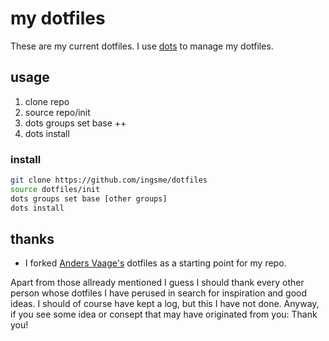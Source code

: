 # my dotfiles

These are my current dotfiles. I use [dots](https://github.com/EvanPurkhiser/dots) to manage my dotfiles.

## usage
1. clone repo
2. source repo/init
3. dots groups set base ++
4. dots install

### install
```sh
git clone https://github.com/ingsme/dotfiles
source dotfiles/init
dots groups set base [other groups]
dots install
```

## thanks
- I forked [Anders Vaage's](https://github/com/eckhart) dotfiles as a starting point for my repo. 

Apart from those allready mentioned I guess I should thank every other person whose dotfiles I have perused in search for inspiration and good ideas. I should of course have kept a log, but this I have not done. Anyway, if you see some idea or consept that may have originated from you: Thank you!
